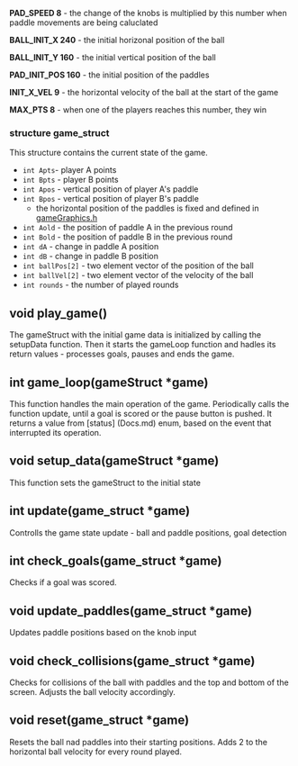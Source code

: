 
**PAD_SPEED 8** - the change of the knobs is multiplied by this number when paddle movements are being caluclated

**BALL_INIT_X 240** - the initial horizonal position of the ball

**BALL_INIT_Y 160** - the initial vertical position of the ball

**PAD_INIT_POS 160** - the initial position of the paddles

**INIT_X_VEL 9** - the horizontal velocity of the ball at the start of the game

**MAX_PTS 8** - when one of the players reaches this number, they win

### structure game_struct

This structure contains the current state of the game.

* `int Apts`- player A points
* `int Bpts` - player B points
* `int Apos` - vertical position of player A's paddle
* `int Bpos` - vertical position of player B's paddle
	* the horizontal position of the paddles is fixed and defined in [gameGraphics.h](gameGraphics.md)
* `int Aold` - the position of paddle A in the previous round
* `int Bold` - the position of paddle B in the previous round
* `int dA` - change in paddle A position
* `int dB` - change in paddle B position
* `int ballPos[2]` - two element vector of the position of the ball
* `int ballVel[2]` - two element vector of the velocity of the ball
* `int rounds` - the number of played rounds

## void play_game()

The gameStruct with the initial game data is initialized by calling the setupData function. Then it starts the gameLoop function and hadles its return values - processes goals, pauses and ends the game.

## int game_loop(gameStruct *game)

This function handles the main operation of the game. Periodically calls the function update, until a goal is scored or the pause button is pushed. It returns a value from [status] (Docs.md) enum, based on the event that interrupted its operation.

## void setup_data(gameStruct *game)

This function sets the gameStruct to the initial state

## int update(game_struct *game)

Controlls the game state update - ball and paddle positions, goal detection

## int check_goals(game_struct *game)

Checks if a goal was scored.

## void update_paddles(game_struct *game)

Updates paddle positions based on the knob input

## void check_collisions(game_struct *game)

Checks for collisions of the ball with paddles and the top and bottom of the screen. Adjusts the ball velocity accordingly.

## void reset(game_struct *game)

Resets the ball nad paddles into their starting positions. Adds 2 to the horizontal ball velocity for every round played.
